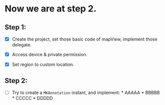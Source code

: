 # Now we are at step **2**.

## Step 1:

- [x] Create the project, set those basic code of mapView, implement those delegate.

- [x] Access device & private permission.

- [x] Set region to custom location.

## Step 2:

- [ ] Try to create a <code>MKAnnotation</code> instant, and implement:
      * AAAAA
      * BBBBB
      * CCCCC
      * DDDDD
